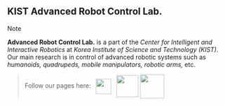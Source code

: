 ## KIST Advanced Robot Control Lab.

<!--
**ARC-KIST/ARC-KIST** is a ✨ _special_ ✨ repository because its `README.md` (this file) appears on your GitHub profile.

Here are some ideas to get you started:

- 🔭 I’m currently working on ...
- 🌱 I’m currently learning ...
- 👯 I’m looking to collaborate on ...
- 🤔 I’m looking for help with ...
- 💬 Ask me about ...
- 📫 How to reach me: ...
- 😄 Pronouns: ...
- ⚡ Fun fact: ...
-->

> [!note]
> **Advanced Robot Control Lab.** is a part of the *Center for Intelligent and Interactive Robotics* at *Korea Institute of Science and Technology (KIST)*.  
> Our main research is in control of advanced robotic systems such as *humanoids, quadrupeds, mobile manipulators, robotic arms,* etc.

> Follow our pages here: &nbsp;
<a href="https://sites.google.com/view/kist-arc/"><img src="https://github.com/ARC-KIST/ARC-KIST/assets/170070678/c6525085-54b0-4e6c-93a9-8c4cfdd05f2a" align='center' height=35/></a> &nbsp;
<a href="https://www.youtube.com/@yisoolee5620"><img src="https://github.com/ARC-KIST/ARC-KIST/assets/170070678/fffc4a8c-f14b-4b94-910e-1dbff4c4d7ed" align='center' height=50/></a>
<a href="https://github.com/ARC-KIST"><img src="https://github.com/ARC-KIST/ARC-KIST/assets/170070678/6a817cb3-7739-4af8-83ba-18ba1c91fb64" align='center' height=55/></a>
